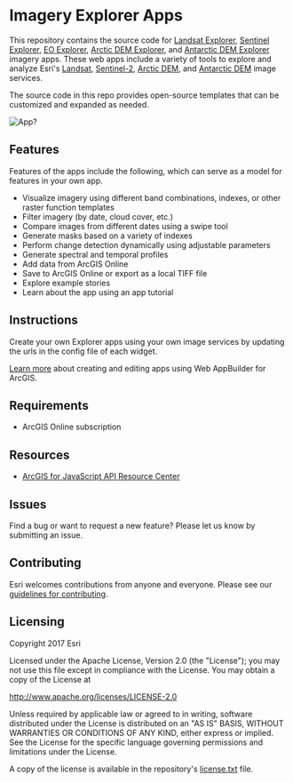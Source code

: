 # Imagery Explorer Apps

This repository contains the source code for [Landsat Explorer](https://livingatlas2.arcgis.com/landsatexplorer/), [Sentinel Explorer](https://livingatlas2.arcgis.com/sentinel2explorer/), [EO Explorer](https://livingatlas2.arcgis.com/eoexplorer/), [Arctic DEM Explorer](https://livingatlas2.arcgis.com/arcticdemexplorer/), and [Antarctic DEM Explorer](https://livingatlas2.arcgis.com/antarcticdemexplorer/) imagery apps. These web apps include a variety of tools to explore and analyze Esri's [Landsat](http://www.arcgis.com/home/item.html?id=d9b466d6a9e647ce8d1dd5fe12eb434b), [Sentinel-2](https://www.arcgis.com/home/item.html?id=fd61b9e0c69c4e14bebd50a9a968348c), [Arctic DEM](http://www.arcgis.com/home/item.html?id=db38a951a2b643478a942ab22cd78fc6), and [Antarctic DEM](https://www.arcgis.com/home/item.html?id=af22b667859b411993ac6094c1022ebc) image services. 

The source code in this repo provides open-source templates that can be customized and expanded as needed.

![App](https://github.com/ArcGIS/Imagery-Apps/blob/master/changeDetection1.jpg)?  

## Features

Features of the apps include the following, which can serve as a model for features in your own app.

* Visualize imagery using different band combinations, indexes, or other raster function templates
* Filter imagery (by date, cloud cover, etc.)
* Compare images from different dates using a swipe tool
* Generate masks based on a variety of indexes
* Perform change detection dynamically using adjustable parameters
* Generate spectral and temporal profiles
* Add data from ArcGIS Online
* Save to ArcGIS Online or export as a local TIFF file
* Explore example stories
* Learn about the app using an app tutorial 

## Instructions

Create your own Explorer apps using your own image services by updating the urls in the config file of each widget.

[Learn more](https://developers.arcgis.com/web-appbuilder/guide/home.htm) about creating and editing apps using Web AppBuilder for ArcGIS.

## Requirements

* ArcGIS Online subscription

## Resources

* [ArcGIS for JavaScript API Resource Center](http://help.arcgis.com/en/webapi/javascript/arcgis/index.html)

## Issues

Find a bug or want to request a new feature?  Please let us know by submitting an issue.

## Contributing

Esri welcomes contributions from anyone and everyone. Please see our [guidelines for contributing](https://github.com/esri/contributing).

## Licensing
Copyright 2017 Esri

Licensed under the Apache License, Version 2.0 (the "License");
you may not use this file except in compliance with the License.
You may obtain a copy of the License at

   http://www.apache.org/licenses/LICENSE-2.0

Unless required by applicable law or agreed to in writing, software
distributed under the License is distributed on an "AS IS" BASIS,
WITHOUT WARRANTIES OR CONDITIONS OF ANY KIND, either express or implied.
See the License for the specific language governing permissions and
limitations under the License.

A copy of the license is available in the repository's [license.txt](https://github.com/ArcGIS/Imagery-Apps/blob/master/LICENSE) file.
